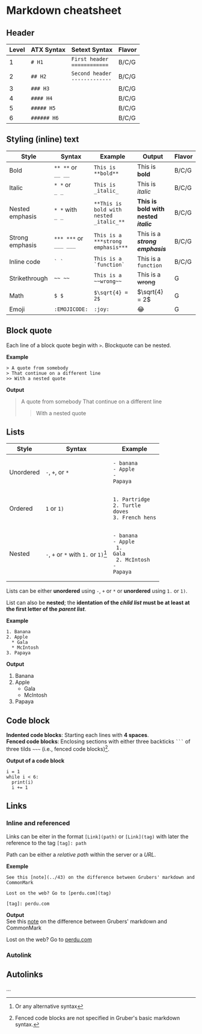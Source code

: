 # Markdown cheatsheet

## Header

| Level | ATX Syntax  | Setext Syntax                        | Flavor |
|-------|-------------|--------------------------------------|--------|
| 1     | `# H1`      | `First header` <br> `============`   | B/C/G  |
| 2     | `## H2`     | `Second header` <br> `-------------` | B/C/G  |
| 3     | `### H3`    |                                      | B/C/G  |
| 4     | `#### H4`   |                                      | B/C/G  |
| 5     | `##### H5`  |                                      | B/C/G  |
| 6     | `###### H6` |                                      | B/C/G  |


## Styling (inline) text

| Style           | Syntax                      | Example                                 | Output                                | Flavor |
|-----------------|-----------------------------|-----------------------------------------|---------------------------------------|--------|
| Bold            | `** **` or <br> `__ __`     | `This is **bold**`                      | This is **bold**                      | B/C/G  |
| Italic          | `* *` or <br> `_ _`         | `This is _italic_`                      | This is *italic*                      | B/C/G  |
| Nested emphasis | `* *` with <br> `_ _`       | `**This is bold with nested _italic_**` | **This is bold with nested _italic_** | B/C/G  |
| Strong emphasis | `*** ***` or <br> `___ ___` | `This is a ***strong emphasis***`       | This is a ***strong emphasis***       | B/C/G  |
| Inline code     | `` ` ` ``                   | `` This is a `function` ``              | This is a `function`                  | B/C/G  |
| Strikethrough   | `~~ ~~`                     | `This is a ~~wrong~~`                   | This is a ~~wrong~~                   | G      |
| Math            | `$ $`                       | `$\sqrt{4} = 2$`                        | $\sqrt{4} = 2$                        | G      |
| Emoji           | `:EMOJICODE:`               | `:joy:`                                 | :joy:                                 | G      |

## Block quote

Each line of a block quote begin with `>`. 
Blockquote can be nested.

**Example**
```
> A quote from somebody
> That continue on a different line
>> With a nested quote
```

**Output**
> A quote from somebody
> That continue on a different line
>> With a nested quote

## Lists

| Style     | Syntax                                    | Example                                                                           |
| --------- | --------------------                      | --------------------------------------------------------------------------------- |
| Unordered | `-`, `+`, or `*`                          | <pre><code>- banana</code><br><code>- Apple</code><br><code>- Papaya</code></pre> |
| Ordered   | <code>1</code> or <code>1)</code>         | <pre><code>1. Partridge</code><br><code>2. Turtle doves</code><br><code>3. French hens</code></pre> |
| Nested    | `-`, `+` or `*` with `1.` or `1)`[^info2] | <pre><code>- banana </code><br><code>- Apple</code><br><code>  1. Gala</code><br><code>  2. McIntosh</code><br><code>- Papaya</code></pre>|


Lists can be either **unordered** using `-`, `+` or `*` or **unordered**
using `1.` or `1)`.

List can also be **nested**; the **identation of the _child list_ must be at
least at the first letter of the _parent list_**.  

**Example**
```
1. Banana
2. Apple
  * Gala
  * McIntosh
3. Papaya
```

**Output**
1. Banana
2. Apple
   * Gala
   * McIntosh
3. Papaya

## Code block

**Indented code blocks**: Starting each lines with **4 spaces**.  
**Fenced code blocks**:  Enclosing sections with either three backticks <code>\`\`\`</code>
of three tilds ` ~~~ ` (i.e., fenced code blocks)[^info1].

**Output of a code block**
```
i = 1
while i < 6:
  print(i)
  i += 1
```

## Links

### Inline and referenced

Links can be eiter in the format `[Link](path)` or `[Link](tag)` with
later the reference to the tag `[tag]: path`

Path can be either a *relative path* within the server or a *URL*.  

**Exemple**  
```
See this [note](../43) on the difference between Grubers' markdown and CommonMark

Lost on the web? Go to [perdu.com](tag)

[tag]: perdu.com
```

**Output**  
See this [note](../43) on the difference between Grubers' markdown and CommonMark

Lost on the web? Go to [perdu.com](tag)

[tag]: perdu.com

### Autolink

## Autolinks

[^info1]: Fenced code blocks are not specified in Gruber's basic
    markdown syntax.
[^info2]: Or any alternative syntax
<!--
| Syntax                | Or                  |  to Get               |
|-----------------------|-----------------------|-----------------------|
| \*Italic\*            | \_Italic\_            | *Italic*              |
| \*\*Bold\*\*          | \_\_Bold\_\_          | **Bold**              |
| \# Heading 1          | Heading 1\            | # Heading 1 {#h       |
|                       | =========             | eading-1 .smaller-h1} |
+-----------------------+-----------------------+-----------------------+
| \## Heading 2         | Heading 2\            | ## Heading 2 {#h      |
|                       | \-\-\-\-\-\-\-\--     | eading-2 .smaller-h2} |
+-----------------------+-----------------------+-----------------------+
| \                     | \[Link\]\[1\]\        | [Link](htt            |
| [Link\](http://a.com) | ⋮\                    | ps://commonmark.org/) |
|                       | \[1\]: http://b.org   |                       |
+-----------------------+-----------------------+-----------------------+
| !\[Imag               | !\[Image\]\[1\]\      | ![Markdown](images/fa |
| e\](http://url/a.png) | ⋮\                    | vicon.png){width="36" |
|                       | \[1\]:                | height="36"}          |
|                       | http://url/b.jpg      |                       |
+-----------------------+-----------------------+-----------------------+
| \> Blockquote         |                       | > Blockquote          |
+-----------------------+-----------------------+-----------------------+
| \* List\              | \- List\              | -   List              |
| \* List\              | - List\               | -   List              |
| \* List               | - List\               | -   List              |
+-----------------------+-----------------------+-----------------------+
| 1\. One\              | 1\) One\              | 1.  One               |
| 2. Two\               | 2) Two\               | 2.  Two               |
| 3. Three              | 3) Three              | 3.  Three             |
+-----------------------+-----------------------+-----------------------+
| Horizontal rule:\     | Horizontal rule:\     | Horizontal rule:      |
| \                     | \                     |                       |
| \-\--                 | \*\*\*                | -------------------   |
+-----------------------+-----------------------+-----------------------+
| \`Inline code\` with  |                       | `Inline               |
| backticks             |                       |  code`{.preformatted} |
|                       |                       | with backticks        |
+-----------------------+-----------------------+-----------------------+
| \`\`\`\               | [····]{.spaces}\#     | ::: code-block        |
| \# code block\        | code block\           | \# code block\        |
| print \'3 backticks   | [····]{.spaces}print  | print \'3 backticks   |
| or\'\                 | \'3 backticks or\'\   | or\'\                 |
| print \'indent 4      | [····]{.spaces}print  | print \'indent 4      |
| spaces\'\             | \'indent 4 spaces\'   | spaces\'              |
| \`\`\`                |                       | :::                   |
+-----------------------+-----------------------+-----------------------+

-->

...
